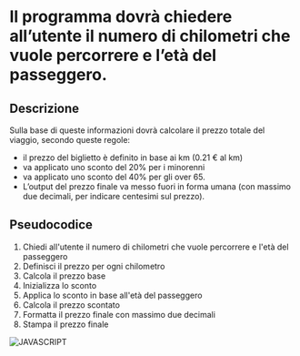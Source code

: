  # Il programma dovrà chiedere all’utente il numero di chilometri che vuole percorrere e l’età del passeggero.

## Descrizione 
Sulla base di queste informazioni dovrà calcolare il prezzo totale del viaggio, secondo queste regole:
- il prezzo del biglietto è definito in base ai km (0.21 € al km)
- va applicato uno sconto del 20% per i minorenni
- va applicato uno sconto del 40% per gli over 65.
- L’output del prezzo finale va messo fuori in forma umana (con massimo due decimali, per indicare centesimi sul prezzo).

## Pseudocodice
1. Chiedi all'utente il numero di chilometri che vuole percorrere e l'età del passeggero
2. Definisci il prezzo per ogni chilometro
3. Calcola il prezzo base
4. Inizializza lo sconto
5. Applica lo sconto in base all'età del passeggero
6. Calcola il prezzo scontato
7. Formatta il prezzo finale con massimo due decimali
8. Stampa il prezzo finale

![JAVASCRIPT](https://img.shields.io/badge/JavaScript-F7DF1E.svg?style=for-the-badge&logo=JavaScript&logoColor=black)

